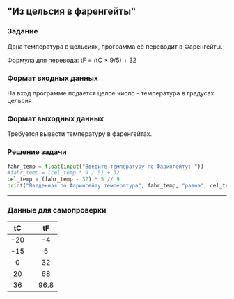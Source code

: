 ## "Из цельсия в фаренгейты"

### Задание

Дана температура в цельсиях, программа её переводит в Фаренгейты.

Формула для перевода: tF = (tC × 9/5) + 32

### Формат входных данных

На вход программе подается целое число - температура в градусах цельсия

### Формат выходных данных

Требуется вывести температуру в фаренгейтах.

### Решение задачи

```python
fahr_temp = float(input("Введите температуру по Фарингейту: "))
#fahr_temp = (cel_temp * 9 / 5) + 32
cel_temp = (fahr_temp - 32) * 5 // 9
print("Введенная по Фарингейту температура", fahr_temp, "равна", cel_temp, "градусов по Цельсию")
```

---

### Данные для самопроверки
|   tC   |  |   tF   |
| :---: | ---| :---: |
|   -20   |  |   -4  | 
|   -15   |  |   5  | 
|   0  |  |  32  |  
|   20  |  |  68  |  
|   36  |  |  96.8  |